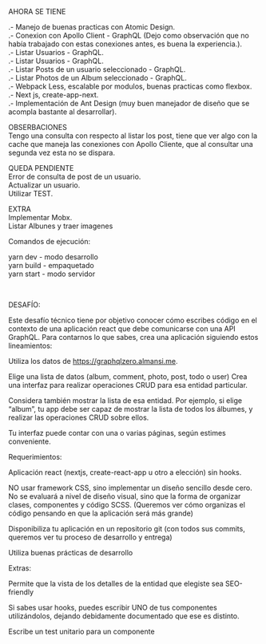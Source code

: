 AHORA SE TIENE

.- Manejo de buenas practicas con Atomic Design.  
.- Conexion con Apollo Client - GraphQL (Dejo como observación que no había trabajado con estas conexiones antes, es buena la experiencia.).  
.- Listar Usuarios - GraphQL.  
.- Listar Usuarios - GraphQL.  
.- Listar Posts de un usuario seleccionado - GraphQL.  
.- Listar Photos de un Album seleccionado - GraphQL.  
.- Webpack Less, escalable por modulos, buenas practicas como flexbox.  
.- Next js, create-app-next.  
.- Implementación de Ant Design (muy buen manejador de diseño que se acompla bastante al desarrollar).

OBSERBACIONES <br/>
Tengo una consulta con respecto al listar los post, tiene que ver algo con la cache que maneja las conexiones con Apollo Cliente, que al consultar una segunda vez esta no se dispara. <br/>

QUEDA PENDIENTE <br/>
Error de consulta de post de un usuario. <br/>
Actualizar un usuario. <br/>
Utilizar TEST. <br/>

EXTRA <br/>
Implementar Mobx. <br/>
Listar Albunes y traer imagenes <br/>

Comandos de ejecución: <br/>

yarn dev - modo desarrollo  
yarn build - empaquetado  
yarn start - modo servidor

<br/>

DESAFÍO:

Este desafío técnico tiene por objetivo conocer cómo escribes código en el contexto de una aplicación react que debe comunicarse con una API GraphQL. Para contarnos lo que sabes, crea una aplicación siguiendo estos lineamientos:

Utiliza los datos de https://graphqlzero.almansi.me.

Elige una lista de datos (album, comment, photo, post, todo o user)
Crea una interfaz para realizar operaciones CRUD para esa entidad particular.

Considera también mostrar la lista de esa entidad. Por ejemplo, si elige “album”, tu app debe ser capaz de mostrar la lista de todos los álbumes, y realizar las operaciones CRUD sobre ellos.

Tu interfaz puede contar con una o varias páginas, según estimes conveniente.

Requerimientos:

Aplicación react (nextjs, create-react-app u otro a elección) sin hooks.

NO usar framework CSS, sino implementar un diseño sencillo desde cero. No se evaluará a nivel de diseño visual, sino que la forma de organizar clases, componentes y código SCSS. (Queremos ver cómo organizas el código pensando en que la aplicación será más grande)

Disponibiliza tu aplicación en un repositorio git (con todos sus commits, queremos ver tu proceso de desarrollo y entrega)

Utiliza buenas prácticas de desarrollo

Extras:

Permite que la vista de los detalles de la entidad que elegiste sea SEO-friendly

Si sabes usar hooks, puedes escribir UNO de tus componentes utilizándolos, dejando debidamente documentado que ese es distinto.

Escribe un test unitario para un componente
